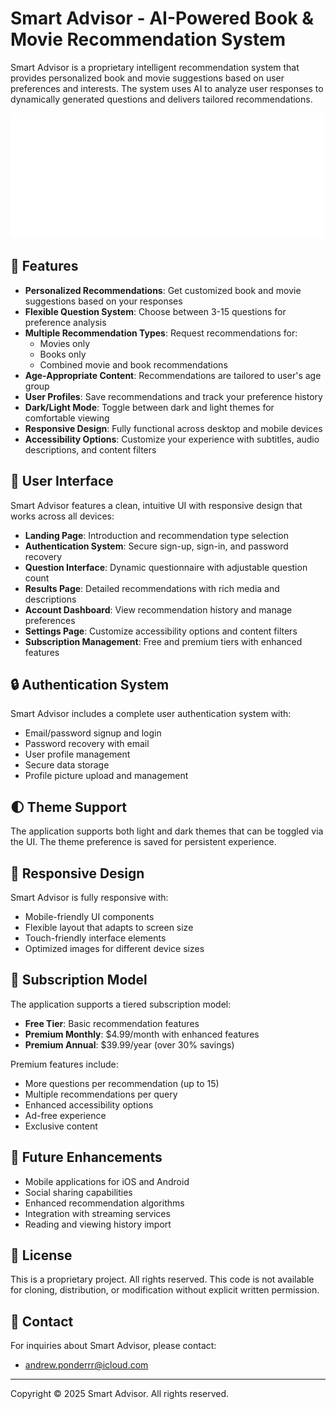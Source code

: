 # Smart Advisor - AI-Powered Book & Movie Recommendation System

Smart Advisor is a proprietary intelligent recommendation system that provides personalized book and movie suggestions based on user preferences and interests. The system uses AI to analyze user responses to dynamically generated questions and delivers tailored recommendations.

![Smart Advisor Logo](images/Smart%20Advisor%20logo.svg)

## 🌟 Features

- **Personalized Recommendations**: Get customized book and movie suggestions based on your responses
- **Flexible Question System**: Choose between 3-15 questions for preference analysis
- **Multiple Recommendation Types**: Request recommendations for:
  - Movies only
  - Books only
  - Combined movie and book recommendations
- **Age-Appropriate Content**: Recommendations are tailored to user's age group
- **User Profiles**: Save recommendations and track your preference history
- **Dark/Light Mode**: Toggle between dark and light themes for comfortable viewing
- **Responsive Design**: Fully functional across desktop and mobile devices
- **Accessibility Options**: Customize your experience with subtitles, audio descriptions, and content filters

## 📱 User Interface

Smart Advisor features a clean, intuitive UI with responsive design that works across all devices:

- **Landing Page**: Introduction and recommendation type selection
- **Authentication System**: Secure sign-up, sign-in, and password recovery
- **Question Interface**: Dynamic questionnaire with adjustable question count
- **Results Page**: Detailed recommendations with rich media and descriptions
- **Account Dashboard**: View recommendation history and manage preferences
- **Settings Page**: Customize accessibility options and content filters
- **Subscription Management**: Free and premium tiers with enhanced features

## 🔒 Authentication System

Smart Advisor includes a complete user authentication system with:

- Email/password signup and login
- Password recovery with email
- User profile management
- Secure data storage
- Profile picture upload and management

## 🌓 Theme Support

The application supports both light and dark themes that can be toggled via the UI. The theme preference is saved for persistent experience.

## 📱 Responsive Design

Smart Advisor is fully responsive with:

- Mobile-friendly UI components
- Flexible layout that adapts to screen size
- Touch-friendly interface elements
- Optimized images for different device sizes

## 💼 Subscription Model

The application supports a tiered subscription model:

- **Free Tier**: Basic recommendation features
- **Premium Monthly**: $4.99/month with enhanced features
- **Premium Annual**: $39.99/year (over 30% savings)

Premium features include:
- More questions per recommendation (up to 15)
- Multiple recommendations per query
- Enhanced accessibility options
- Ad-free experience
- Exclusive content

## 🔄 Future Enhancements

- Mobile applications for iOS and Android
- Social sharing capabilities
- Enhanced recommendation algorithms
- Integration with streaming services
- Reading and viewing history import

## 📄 License

This is a proprietary project. All rights reserved. This code is not available for cloning, distribution, or modification without explicit written permission.

## 👥 Contact

For inquiries about Smart Advisor, please contact:
- andrew.ponderrr@icloud.com

---

Copyright © 2025 Smart Advisor. All rights reserved.

